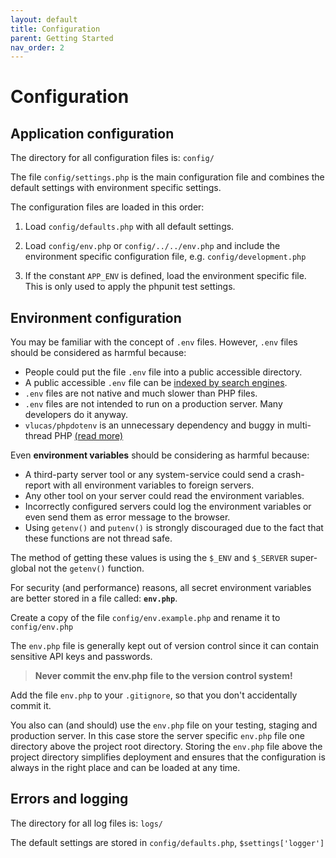 ```yaml
---
layout: default
title: Configuration
parent: Getting Started
nav_order: 2
---
```


# Configuration

## Application configuration 

The directory for all configuration files is: `config/`

The file `config/settings.php` is the main configuration file and combines 
the default settings with environment specific settings. 

The configuration files are loaded in this order:

1. Load `config/defaults.php` with all default settings.

2. Load `config/env.php` or `config/../../env.php` and include the environment specific configuration file, e.g. `config/development.php`

3. If the constant `APP_ENV` is defined, load the environment specific file. 
This is only used to apply the phpunit test settings.

## Environment configuration

You may be familiar with the concept of `.env` files. 
However, `.env` files should be considered as harmful because:

* People could put the file `.env` file into a public accessible directory.
* A public accessible `.env` file can be [indexed by search engines](https://www.google.com/search?q=DB_USERNAME+filetype%3Aenv).
* `.env` files are not native and much slower than PHP files.
* `.env` files are not intended to run on a production server. Many developers do it anyway.
* `vlucas/phpdotenv` is an unnecessary dependency and buggy in multi-thread PHP [(read more)](https://github.com/craftcms/cms/issues/3631)

Even **environment variables** should be considering as harmful because:

* A third-party server tool or any system-service could send a crash-report with all environment variables to foreign servers.
* Any other tool on your server could read the environment variables.
* Incorrectly configured servers could log the environment variables or even send them as error message to the browser. 
* Using `getenv()` and `putenv()` is strongly discouraged due to the fact that these functions are not thread safe.

The method of getting these values is using the `$_ENV` and `$_SERVER` super-global not the `getenv()` function.

For security (and performance) reasons, all secret environment variables 
are better stored in a file called: **`env.php`**.

Create a copy of the file `config/env.example.php` and rename it to
`config/env.php`

The `env.php` file is generally kept out of version control since it can contain sensitive API keys and passwords.
 
> **Never commit the env.php file to the version control system!**

Add the file `env.php` to your `.gitignore`, so that you don't accidentally commit it.

You also can (and should) use the `env.php` file on your testing, staging and production server.
In this case store the server specific `env.php` file one directory above the project root directory.
Storing the `env.php` file above the project directory simplifies deployment and ensures that the configuration is always in the right place and can be loaded at any time.

## Errors and logging

The directory for all log files is: `logs/`

The default settings are stored in `config/defaults.php`, `$settings['logger']`
